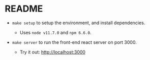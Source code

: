 # README

* `make setup` to setup the environment, and install dependencies.
  * Uses `node v11.7.0` and `npm 6.6.0`.

* `make server` to run the front-end react server on port 3000.
  * Try it out: <http://localhost:3000>
